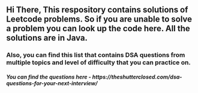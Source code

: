 <h2>Hi There, This respository contains solutions of Leetcode problems. So if you are unable to solve a problem you can look up the code here. All the solutions are in Java. </h2>

<h3>Also, you can find this list that contains DSA questions from multiple topics and level of difficulty that you can practice on.</h3>

<h5>You can find the questions here - https://theshutterclosed.com/dsa-questions-for-your-next-interview/</h5>

